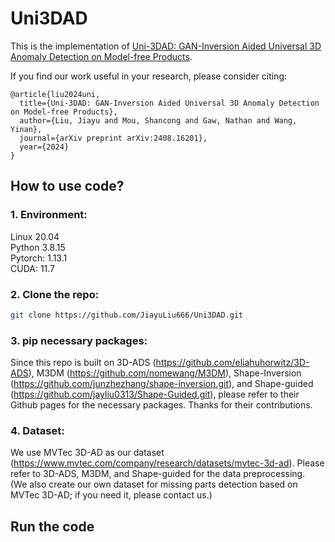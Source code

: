 # Uni3DAD
This is the implementation of [Uni-3DAD: GAN-Inversion Aided Universal 3D Anomaly Detection on Model-free Products](https://arxiv.org/abs/2408.16201).

If you find our work useful in your research, please consider citing: 
```
@article{liu2024uni,
  title={Uni-3DAD: GAN-Inversion Aided Universal 3D Anomaly Detection on Model-free Products},
  author={Liu, Jiayu and Mou, Shancong and Gaw, Nathan and Wang, Yinan},
  journal={arXiv preprint arXiv:2408.16201},
  year={2024}
}
```
## How to use code?
### 1. Environment: 
Linux 20.04 \
Python 3.8.15 \
Pytorch: 1.13.1 \
CUDA: 11.7 
 
### 2.  Clone the repo:
```bash
git clone https://github.com/JiayuLiu666/Uni3DAD.git
```

### 3. pip necessary packages: 
Since this repo is built on 3D-ADS (https://github.com/eliahuhorwitz/3D-ADS), M3DM (https://github.com/nomewang/M3DM), Shape-Inversion (https://github.com/junzhezhang/shape-inversion.git), and Shape-guided (https://github.com/jayliu0313/Shape-Guided.git), please refer to their Github pages for the necessary packages. Thanks for their contributions. 

### 4. Dataset: 
We use MVTec 3D-AD as our dataset (https://www.mvtec.com/company/research/datasets/mvtec-3d-ad). Please refer to 3D-ADS, M3DM, and Shape-guided for the data preprocessing. \
(We also create our own dataset for missing parts detection based on MVTec 3D-AD; if you need it, please contact us.)

## Run the code

